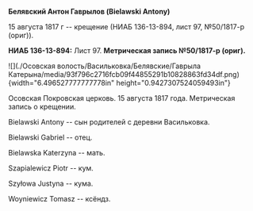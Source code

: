 **Белявский Антон Гаврылов (Bielawski Antony)**

15 августа 1817 г -- крещение (НИАБ 136-13-894, лист 97, №50/1817-р
(ориг)).

**НИАБ 136-13-894:** Лист 97. **Метрическая запись №50/1817-р (ориг).**

![](./Осовская волость/Васильковка/Белявские/Гаврыла Катерына/media/93f796c2716fcb09f44855291b10828863fd34df.png){width="6.496527777777778in"
height="0.9427307524059493in"}

Осовская Покровская церковь. 15 августа 1817 года. Метрическая запись о
крещении.

Bielawski Antony -- сын родителей с деревни Васильковка.

Bielawski Gabriel -- отец.

Bielawska Katerzyna -- мать.

Szapialewicz Piotr -- кум.

Szyłowa Justyna -- кума.

Woyniewicz Tomasz -- ксёндз.
